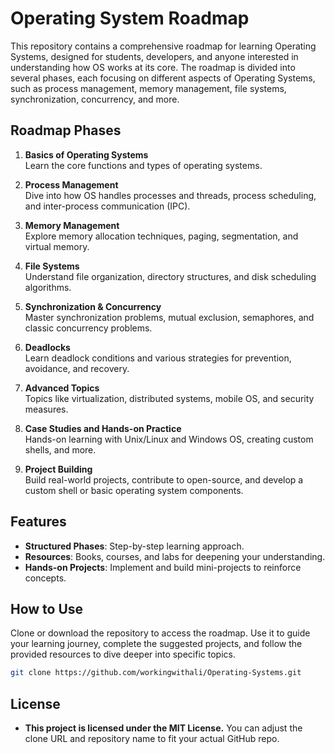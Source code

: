 # Operating System Roadmap

This repository contains a comprehensive roadmap for learning Operating Systems, designed for students, developers, and anyone interested in understanding how OS works at its core. The roadmap is divided into several phases, each focusing on different aspects of Operating Systems, such as process management, memory management, file systems, synchronization, concurrency, and more.

## Roadmap Phases

1. **Basics of Operating Systems**  
   Learn the core functions and types of operating systems.
   
2. **Process Management**  
   Dive into how OS handles processes and threads, process scheduling, and inter-process communication (IPC).
   
3. **Memory Management**  
   Explore memory allocation techniques, paging, segmentation, and virtual memory.
   
4. **File Systems**  
   Understand file organization, directory structures, and disk scheduling algorithms.
   
5. **Synchronization & Concurrency**  
   Master synchronization problems, mutual exclusion, semaphores, and classic concurrency problems.
   
6. **Deadlocks**  
   Learn deadlock conditions and various strategies for prevention, avoidance, and recovery.

7. **Advanced Topics**  
   Topics like virtualization, distributed systems, mobile OS, and security measures.

8. **Case Studies and Hands-on Practice**  
   Hands-on learning with Unix/Linux and Windows OS, creating custom shells, and more.

9. **Project Building**  
   Build real-world projects, contribute to open-source, and develop a custom shell or basic operating system components.

## Features

- **Structured Phases**: Step-by-step learning approach.
- **Resources**: Books, courses, and labs for deepening your understanding.
- **Hands-on Projects**: Implement and build mini-projects to reinforce concepts.

## How to Use

Clone or download the repository to access the roadmap. Use it to guide your learning journey, complete the suggested projects, and follow the provided resources to dive deeper into specific topics.

```bash
git clone https://github.com/workingwithali/Operating-Systems.git
```
## License
- **This project is licensed under the MIT License.**
You can adjust the clone URL and repository name to fit your actual GitHub repo.
